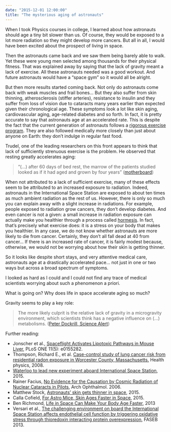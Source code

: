 ```yaml
---
date: "2015-12-01 12:00:00"
title: "The mysterious aging of astronauts"
---
```




When I took Physics courses in college, I learned about how astronauts should age a tiny bit slower than us. Of course, they would be exposed to a lot more radiation so they might develop more cancers. But all in all, I would have been excited about the prospect of living in space.

Then the astronauts came back and we saw them being barely able to walk. Yet these were young men selected among thousands for their physical fitness. That was explained away by saying that the lack of gravity meant a lack of exercise. All these astronauts needed was a good workout. And future astronauts would have a &ldquo;space gym&rdquo; so it would all be alright.

But then more results started coming back. Not only do astronauts come back with weak muscles and frail bones&hellip; But they also suffer from skin thinning, atherosclerosis (stiffer arteries), resistance to insulin and they suffer from loss of vision due to cataracts many years earlier than expected given their chronological age. These symptoms look a lot like skin aging, cardiovascular aging, age-related diabetes and so forth. In fact, it is pretty accurate to say that astronauts age at an accelerated rate. This is despite the fact that the current generation of astronauts follows a [rigorous exercise program](https://www.youtube.com/watch?v=_ikouWcXhd0). They are also followed medically more closely than just about anyone on Earth: they don&rsquo;t indulge in regular fast food.

Trudel, one of the leading researchers on this front appears to think that lack of sufficiently strenuous exercise is the problem. He observed that resting greatly accelerates aging:

> &ldquo;(&hellip;) after 60 days of bed rest, the marrow of the patients studied looked as if it had aged and grown by four years&rdquo; ([motherboard](http://motherboard.vice.com/read/the-secret-to-conquering-space-without-it-killing-us-first-may-lie-in-our-bones))



When not attributed to a lack of sufficient exercise, many of these effects seem to be attributed to an increased exposure to radiation. Indeed, astronauts in the International Space Station are exposed to about ten times as much ambient radiation as the rest of us. However, there is only so much you can explain away with a slight increase in radiations. For example, people exposed to radiation grow cancers, they don&rsquo;t develop diabetes. And even cancer is not a given: a small increase in radiation exposure can actually make you healthier through a process called [hormesis](https://en.wikipedia.org/wiki/Hormesis). In fact, that&rsquo;s precisely what exercise does: it is a stress on your body that makes you healthier. In any case, we do not know whether astronauts are more likely to die from cancer. Certainly, they don&rsquo;t all fall dead at 40 from cancer&hellip; If there is an increased rate of cancer, it is fairly modest because, otherwise, we would not be worrying about how their skin is getting thinner.

So it looks like despite short stays, and very attentive medical care, astronauts age at a drastically accelerated pace&hellip; not just in one or two ways but across a broad spectrum of symptoms.

I looked as hard as I could and I could not find any trace of medical scientists worrying about such a phenomenon a priori. 

What is going on? Why does life in space accelerate aging so much?

Gravity seems to play a key role:

> The more likely culprit is the relative lack of gravity in a microgravity environment, which scientists think has a negative influence on (&hellip;) metabolisms. ([Peter Dockrill, Science Alert](http://www.sciencealert.com/scientists-have-discovered-what-could-be-a-significant-new-health-risk-from-travelling-in-space))


Further reading:

- Jonscher et al., [Spaceflight Activates Lipotoxic Pathways in Mouse Liver](http://journals.plos.org/plosone/article?id=10.1371/journal.pone.0152877), PLoS ONE 11(5): e0155282.
- Thompson, Richard E., et al. [Case-control study of lung cancer risk from residential radon exposure in Worcester County, Massachusetts.](http://journals.lww.com/health-physics/Abstract/2008/03000/Case_Control_Study_of_Lung_Cancer_Risk_From.2.aspx) Health physics, 2008.
- [Waterloo to lead new experiment aboard International Space Station](http://phys.org/news/2015-12-waterloo-aboard-international-space-station.html), 2015.
- Rainer Facius, [No Evidence for the Causation by Cosmic Radiation of Nuclear Cataracts in Pilots](http://archopht.jamanetwork.com/article.aspx?articleid=815369), Arch Ophthalmol. 2006.
- Matthew Stock, [Astronauts&rsquo; skin gets thinner in space](http://www.reuters.com/article/2015/07/20/us-germany-astronaut-skin-idUSKCN0PU13M20150720#uy7evSSgF8KxcMQj.99), 2015.
- Calla Cofield, [For Astro Mice, Skin Ages Faster in Space](http://www.space.com/29498-space-mouse-skin-ages-faster.html), 2015.
- Ben Richmond, [Life in Space Can Make Your Body Age Faster](http://motherboard.vice.com/blog/evidence-that-life-in-space-can-make-your-body-age-faster), 2013
- Versari et al., [The challenging environment on board the International Space Station affects endothelial cell function by triggering oxidative stress through thioredoxin interacting protein overexpression](http://www.fasebj.org/content/early/2013/08/01/fj.13-229195.abstract), FASEB 2013.



